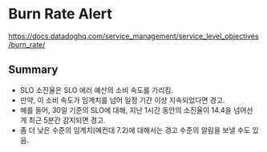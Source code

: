 
# Burn Rate Alert

https://docs.datadoghq.com/service_management/service_level_objectives/burn_rate/

## Summary

- SLO 소진율은 SLO 에러 예산의 소비 속도를 가리킴.
- 만약, 이 소비 속도가 임계치를 넘어 일정 기간 이상 지속되었다면 경고.
- 예를 들어, 30일 기준의 SLO에 대해, 지난 1시간 동안의 소진율이 14.4을 넘어선 게 최근 5분간 감지되면 경고.
- 좀 더 낮은 수준의 임계치(예컨대 7.2)에 대해서는 경고 수준의 알림을 보낼 수도 있음.

